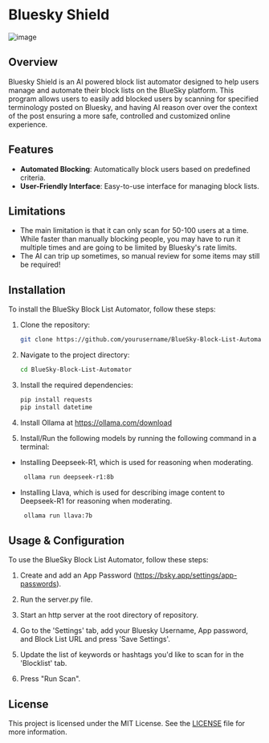 # Bluesky Shield
![image](https://github.com/user-attachments/assets/9576baa5-81ff-45c2-9d8d-1caa2a58e59e)



## Overview

Bluesky Shield is an AI powered block list automator designed to help users manage and automate their block lists on the BlueSky platform. This program allows users to easily add blocked users by scanning for specified terminology posted on Bluesky, and having AI reason over over the context of the post ensuring a more safe, controlled and customized online experience.

## Features

- **Automated Blocking**: Automatically block users based on predefined criteria.
- **User-Friendly Interface**: Easy-to-use interface for managing block lists.

## Limitations
- The main limitation is that it can only scan for 50-100 users at a time. While faster than manually blocking people, you may have to run it multiple times and are going to be limited by Bluesky's rate limits.
- The AI can trip up sometimes, so manual review for some items may still be required!

## Installation

To install the BlueSky Block List Automator, follow these steps:

1. Clone the repository:
    ```sh
    git clone https://github.com/yourusername/BlueSky-Block-List-Automator.git
    ```
2. Navigate to the project directory:
    ```sh
    cd BlueSky-Block-List-Automator
    ```
3. Install the required dependencies:
    ```sh
    pip install requests
    pip install datetime
    ```
4. Install Ollama at https://ollama.com/download

5. Install/Run the following models by running the following command in a terminal:
- Installing Deepseek-R1, which is used for reasoning when moderating.
   ```sh
    ollama run deepseek-r1:8b
    ```
- Installing Llava, which is used for describing image content to Deepseek-R1 for reasoning when moderating.
    ```sh
     ollama run llava:7b
    ```


## Usage & Configuration

To use the BlueSky Block List Automator, follow these steps:

1. Create and add an App Password 
(https://bsky.app/settings/app-passwords).

2. Run the server.py file.

3. Start an http server at the root directory of repository.

4. Go to the 'Settings' tab, add your Bluesky Username, App password, and Block List URL and press 'Save Settings'. 

5. Update the list of keywords or hashtags you'd like to scan for in the 'Blocklist' tab.

6. Press "Run Scan".

## License

This project is licensed under the MIT License. See the [LICENSE](LICENSE) file for more information.
